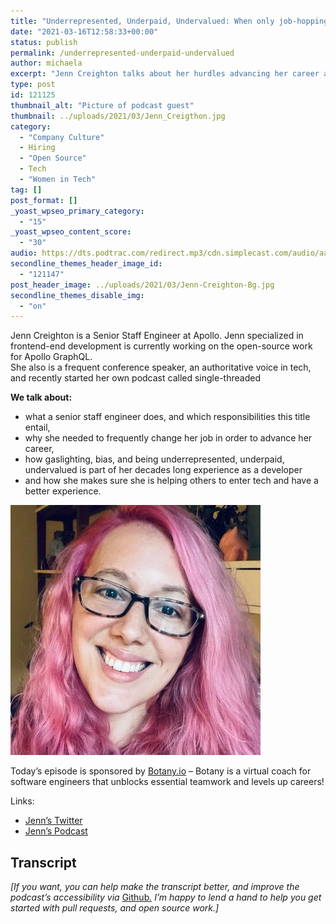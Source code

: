 ```yaml
---
title: "Underrepresented, Underpaid, Undervalued: When only job-hopping advances your career"
date: "2021-03-16T12:58:33+00:00"
status: publish
permalink: /underrepresented-underpaid-undervalued
author: michaela
excerpt: "Jenn Creighton talks about her hurdles advancing her career as a woman in tech."
type: post
id: 121125
thumbnail_alt: "Picture of podcast guest"
thumbnail: ../uploads/2021/03/Jenn_Creigthon.jpg
category:
  - "Company Culture"
  - Hiring
  - "Open Source"
  - Tech
  - "Women in Tech"
tag: []
post_format: []
_yoast_wpseo_primary_category:
  - "15"
_yoast_wpseo_content_score:
  - "30"
audio: https://dts.podtrac.com/redirect.mp3/cdn.simplecast.com/audio/aaca909a-e34f-49ae-a86f-f59e4fa807f0/episodes/ed08d77f-bcd2-46d6-b2d8-bb0b5cb934ef/audio/7e71fc7b-e153-4fc4-af77-a740f35a6d6e/default_tc.mp3
secondline_themes_header_image_id:
  - "121147"
post_header_image: ../uploads/2021/03/Jenn-Creighton-Bg.jpg
secondline_themes_disable_img:
  - "on"
---
```


Jenn Creighton is a Senior Staff Engineer at Apollo. Jenn specialized in frontend-end development is currently working on the open-source work for Apollo GraphQL.  
She also is a frequent conference speaker, an authoritative voice in tech, and recently started her own podcast called single-threaded

**We talk about:**

- what a senior staff engineer does, and which responsibilities this title entail,
- why she needed to frequently change her job in order to advance her career,
- how gaslighting, bias, and being underrepresented, underpaid, undervalued is part of her decades long experience as a developer
- and how she makes sure she is helping others to enter tech and have a better experience.

![](../uploads/2021/03/Jenn_Creigthon.jpg)

<div class="sponsorship">Today’s episode is sponsored by <a href="https://www.botany.io" rel="noopener noreferrer" target="_blank">Botany.io</a> – Botany is a virtual coach for software engineers that unblocks essential teamwork and levels up careers!</div>

Links:

- [Jenn’s Twitter](https://twitter.com/gurlcode)
- [Jenn’s Podcast](https://anchor.fm/single-threaded)

## Transcript

_\[If you want, you can help make the transcript better, and improve the podcast’s accessibility via_ [Github](https://github.com/mgreiler/se-unlocked/tree/master/Transcripts)_[.](https://github.com/mgreiler/se-unlocked/tree/master/Transcripts) I’m happy to lend a hand to help you get started with pull requests, and open source work.\]_
